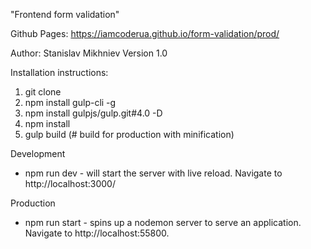 "Frontend form validation"

Github Pages: https://iamcoderua.github.io/form-validation/prod/

Author: Stanislav Mikhniev Version 1.0

Installation instructions:

1. git clone
2. npm install gulp-cli -g
3. npm install gulpjs/gulp.git#4.0 -D
4. npm install
5. gulp build (# build for production with minification) 

Development
* npm run dev -  will start the server with live reload. Navigate to http://localhost:3000/

Production
* npm run start - spins up a nodemon server to serve an application. Navigate to http://localhost:55800.

